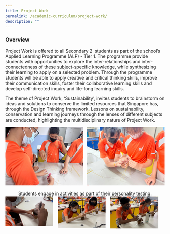 ```yaml
---
title: Project Work
permalink: /academic-curriculum/project-work/
description: ""
---
```

### Overview

Project Work is offered to all Secondary 2  students as part of the school’s Applied Learning Programme (ALP) - Tier 1. The programme provide students with opportunities to explore the inter-relationships and inter-connectedness of these subject-specific knowledge, while synthesizing their learning to apply on a selected problem. Through the programme students will be able to apply creative and critical thinking skills, improve their communication skills, foster their collaborative learning skills and develop self-directed inquiry and life-long learning skills.

The theme of Project Work, ‘Sustainability’, invites students to brainstorm on ideas and solutions to conserve the limited resources that Singapore has, through the Design Thinking framework. Lessons on sustainability, conservation and learning journeys through the lenses of different subjects are conducted, highlighting the multidisciplinary nature of Project Work.

<img src="/images/ALP_01.png" style="width:49%" align=left>
<img src="/images/ALP_02.png" style="width:49%" align=right>
<br clear="left"><br>

<center>Students engage in activities as part of their personality testing.</center>

<img src="/images/ALP_03.png" style="width:30%;margin-right:15px;" align = "left">
<img src="/images/ALP_04.png" style="width:30%;margin-right:15px;" align = "left">
<img src="/images/ALP_05.png" style="width:30%;margin-right:15px;" align = "left">
<br clear="left">